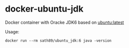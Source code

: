 docker-ubuntu-jdk
==================
Docker container with Oracke JDK6 based on [ubuntu:latest](https://registry.hub.docker.com/_/ubuntu/)

Usage:

    docker run --rm sath89/ubuntu_jdk:6 java -version
